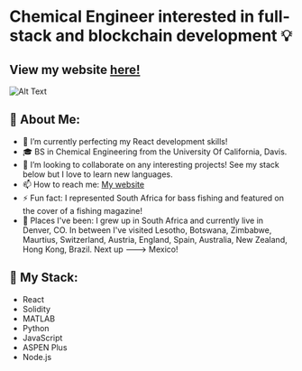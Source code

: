 # Chemical Engineer interested in full-stack and blockchain development 💡
## View my website [here!](https://nicholaskmilligan.com/)
![Alt Text]([[https://media.giphy.com/media/vFKqnCdLPNOKc/giphy.gif](https://media4.giphy.com/media/vrxxqQbyRxYi6scCjT/giphy.gif?cid=ecf05e47pzzha4icjeb9yapy1t2gbwrala7gzhyymko5nlsh&rid=giphy.gif&ct=g](https://media.giphy.com/media/yPRo73ILrGjny/giphy.gif)))

## 🙋 About Me:
- 🌱 I’m currently perfecting my React development skills!
- 🎓 BS in Chemical Engineering from the University Of California, Davis.
- 👯 I’m looking to collaborate on any interesting projects! See my stack below but I love to learn new languages.
- 📫 How to reach me: [My website](https://nicholaskmilligan.com/contact)
- ⚡ Fun fact: I represented South Africa for bass fishing and featured on the cover of a fishing magazine!
- 📍 Places I've been: I grew up in South Africa and currently live in Denver, CO. In between I've visited Lesotho, Botswana, Zimbabwe, Maurtius, Switzerland, Austria, England, Spain, Australia, New Zealand, Hong Kong, Brazil. Next up ---> Mexico!

## 📂 My Stack: 
- React
- Solidity
- MATLAB
- Python
- JavaScript
- ASPEN Plus
- Node.js
